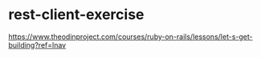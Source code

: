 # rest-client-exercise
https://www.theodinproject.com/courses/ruby-on-rails/lessons/let-s-get-building?ref=lnav
